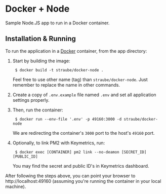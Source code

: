 # Docker + Node

Sample Node.JS app to run in a Docker container.

## Installation & Running

To run the application in a [Docker](https://www.docker.com/) container, from the app directory:

1. Start by building the image:
    
        $ docker build -t straube/docker-node .
    
    Feel free to use other name (tag) than `straube/docker-node`. Just remember to replace the name in other commands.
    
2. Create a copy of `.env.example` file named `.env` and set all application settings properly.
    
3. Then, run the container:
    
        $ docker run --env-file '.env' -p 49160:3000 -d straube/docker-node
    
    We are redirecting the container's `3000` port to the host's `49160` port.
    
4. Optionally, to link PM2 with Keymetrics, run:
    
        $ docker exec [CONTAINER] pm2 link --no-deamon [SECRET_ID] [PUBLIC_ID]
    
    You may find the secret and public ID's in Keymetrics dashboard.

After following the steps above, you can point your browser to http://localhost:49160 (assuming you're running the 
container in your local machine).
